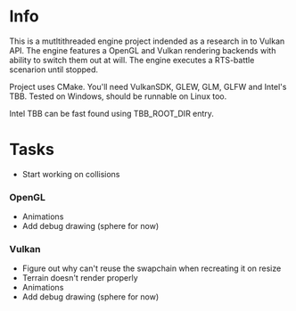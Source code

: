 Info
====

This is a mutltithreaded engine project indended as a research in to Vulkan API. The engine features a OpenGL and Vulkan rendering backends with ability to switch them out at will. The engine executes a RTS-battle scenarion until stopped.

Project uses CMake. You'll need VulkanSDK, GLEW, GLM, GLFW and Intel's TBB. Tested on Windows, should be runnable on Linux too.

Intel TBB can be fast found using TBB_ROOT_DIR entry.

Tasks
=====
* Start working on collisions

### OpenGL
* Animations
* Add debug drawing (sphere for now)

### Vulkan
* Figure out why can't reuse the swapchain when recreating it on resize
* Terrain doesn't render properly
* Animations
* Add debug drawing (sphere for now)